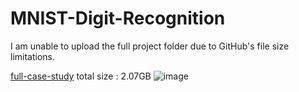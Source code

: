 # MNIST-Digit-Recognition

I am unable to upload the full project folder due to GitHub's file size limitations.

[full-case-study](https://github.com/Ronit-kukadiya/MNIST-DIGIT-RECOGNITION-STUDY)
total size : 2.07GB
![image](https://github.com/user-attachments/assets/ac7b25a2-e436-43f2-ae9b-5f509d36dedf)
